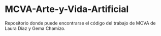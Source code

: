 # MCVA-Arte-y-Vida-Artificial
Repositorio donde puede encontrarse el código del trabajo de MCVA de Laura Díaz y Gema Chamizo.
